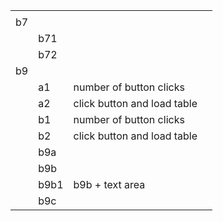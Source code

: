 
| | | | |
|-|-|-|-|
|    |    | | |
| b7 |    | | |
|    | b71 | | |
|    | b72 | | |
| b9 |    | | |
|    | a1 | number of button clicks | |
|    | a2 | click button and load table | |
|    | b1 | number of button clicks | |
|    | b2 | click button and load table | | 
|    | b9a |  | |
|    | b9b |  | |
|    | b9b1 | b9b + text area | |
|    | b9c | | |
